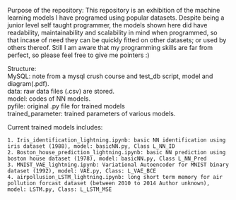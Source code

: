 Purpose of the repository:
This repository is an exhibition of the machine learning models I have programed using popular datasets. Despite being a junior level self taught programmer, the models shown here did have readability, maintainability and scalability in mind when programmed, so that incase of need they can be quickly fitted on other datasets; or used by others thereof. Still I am aware that my programming skills are far from perfect, so please feel free to give me pointers :)

Structure: <br/>
MySQL: note from a mysql crush course and test_db script, model and diagram(.pdf). <br/>
data: raw data files (.csv) are stored. <br/>
model: codes of NN models. <br/>
pyfile: original .py file for trained models <br/>
trained_parameter: trained parameters of various models. <br/>


Current trained models includes:

    1. Iris_identification_lightning.ipynb: basic NN identification using iris dataset (1988), model: basicNN.py, Class L_NN_ID
    2. Boston_house_prediction_lightning.ipynb: basic NN prediction using boston house dataset (1978), model: basicNN.py, Class L_NN_Pred
    3. MNIST_VAE_lightning.ipynb: Variational Autoencoder for MNIST binary dataset (1992), model: VAE.py, Class: L_VAE_BCE
    4. airpollusion_LSTM_lightning.ipynb: long short term memory for air pollution forcast dataset (between 2010 to 2014 Author unknown), model: LSTM.py, Class: L_LSTM_MSE



